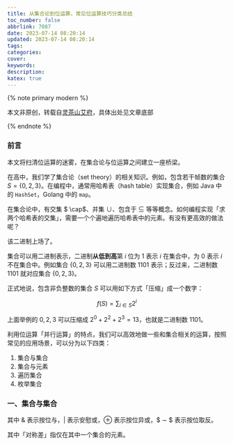 ```yaml
---
title: 从集合论到位运算，常见位运算技巧分类总结
toc_number: false
abbrlink: 7087
date: 2023-07-14 08:20:14
updated: 2023-07-14 08:20:14
tags:
categories:
cover:
keywords:
description:
katex: true
---
```


{% note primary modern %}

本文非原创，转载自[灵茶山艾府](https://leetcode.cn/u/endlesscheng/)，具体出处见文章底部

{% endnote %}

### 前言

本文将扫清位运算的迷雾，在集合论与位运算之间建立一座桥梁。

在高中，我们学了集合论（set theory）的相关知识。例如，包含若干帧数的集合 $S=\left\{ 0,2,3 \right\}$。在编程中，通常用哈希表（hash table）实现集合，例如 Java 中的 `HashSet`，Golang 中的 `map`。

在集合论中，有交集 $ \cap$、并集 $\cup$、包含于 $\subseteq$ 等等概念。如何编程实现「求两个哈希表的交集」，需要一个个遍地遍历哈希表中的元素。有没有更高效的做法呢？

该二进制上场了。

集合可以用二进制表示，二进制**从低到高**第 $i$ 位为 1 表示 $i$ 在集合中，为 0 表示 $i$ 不在集合中。例如集合 $\left\{ 0,2,3 \right\}$ 可以用二进制数 1101 表示；反过来，二进制数 1101 就对应集合 $\left\{ 0,2,3 \right\}$。

正式地说，包含非负整数的集合 $S$ 可以用如下方式「压缩」成一个数字：

$$f(S) =\sum_{i\in S} 2^i $$

上面举例的 ${0,2,3}$ 可以压缩成 $2^0+2^2+2^3=13$，也就是二进制数 1101。

利用位运算「并行运算」的特点，我们可以高效地做一些和集合相关的运算，按照常见的应用场景，可以分为以下四类：

1. 集合与集合
2. 集合与元素
3. 遍历集合
4. 枚举集合

### 一、集合与集合

其中 $\&$ 表示按位与，$|$ 表示安慰或，$\oplus$  表示按位异或，$ ∼ $ 表示按位取反。

其中「对称差」指仅在其中一个集合的元素。

